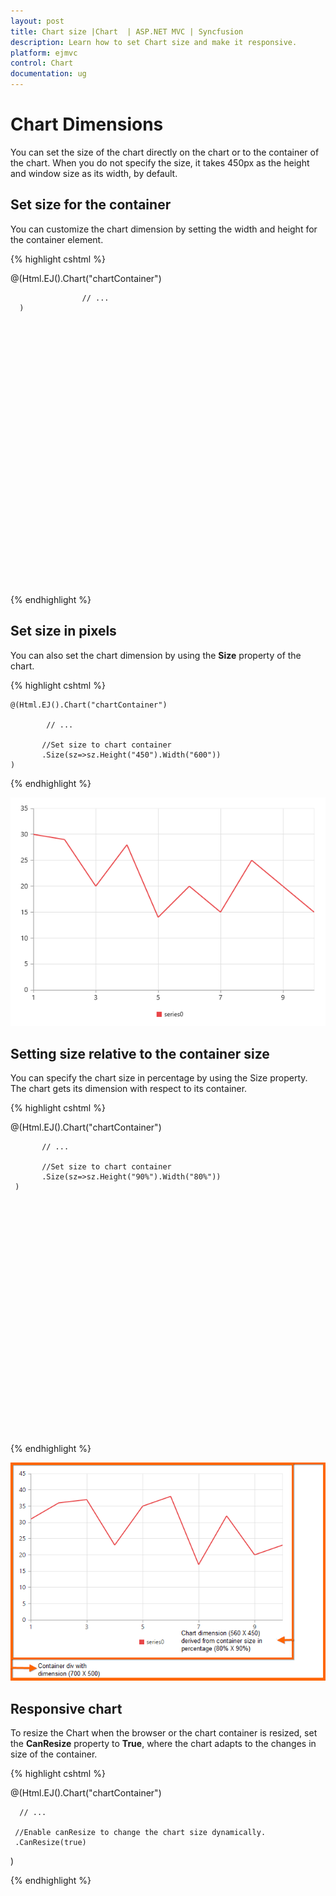 ```yaml
---
layout: post
title: Chart size |Chart  | ASP.NET MVC | Syncfusion
description: Learn how to set Chart size and make it responsive. 
platform: ejmvc
control: Chart
documentation: ug
---
```


# Chart Dimensions

You can set the size of the chart directly on the chart or to the container of the chart. When you do not specify the size, it takes 450px as the height and window size as its width, by default. 

## Set size for the container

You can customize the chart dimension by setting the width and height for the container element. 

{% highlight cshtml %}


 <div id="container" style="width:820px; height:500px;">
     @(Html.EJ().Chart("chartContainer")

                    // ...
      )
  </div>


{% endhighlight %}


## Set size in pixels

You can also set the chart dimension by using the **Size** property of the chart. 

{% highlight cshtml %}


    @(Html.EJ().Chart("chartContainer")

            // ...
         
           //Set size to chart container
           .Size(sz=>sz.Height("450").Width("600"))
    )


{% endhighlight %}

![](Chart-Dimensions_images/Chart-Dimensions_img1.png)


## Setting size relative to the container size

You can specify the chart size in percentage by using the Size property. The chart gets its dimension with respect to its container.

{% highlight cshtml %}

 <div id="container" style="width:700px; height:500px">
    @(Html.EJ().Chart("chartContainer")

           // ...
         
           //Set size to chart container
           .Size(sz=>sz.Height("90%").Width("80%"))
     )
  </div>


{% endhighlight %}

![](Chart-Dimensions_images/Chart-Dimensions_img2.png)


## Responsive chart

To resize the Chart when the browser or the chart container is resized, set the **CanResize** property to **True**, where the chart adapts to the changes in size of the container.

{% highlight cshtml %}

@(Html.EJ().Chart("chartContainer")

      // ...
         
     //Enable canResize to change the chart size dynamically.
     .CanResize(true)
 )

{% endhighlight %} 
